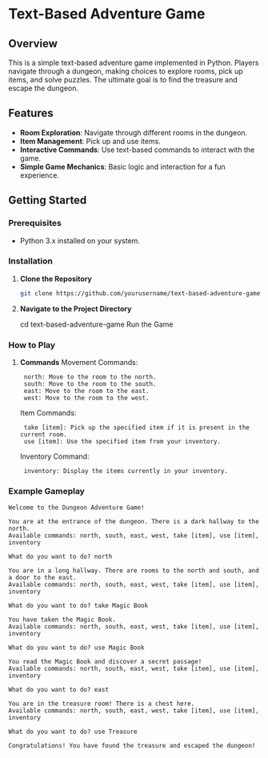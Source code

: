 # Text-Based Adventure Game

## Overview

This is a simple text-based adventure game implemented in Python. Players navigate through a dungeon, making choices to explore rooms, pick up items, and solve puzzles. The ultimate goal is to find the treasure and escape the dungeon.

## Features

- **Room Exploration**: Navigate through different rooms in the dungeon.
- **Item Management**: Pick up and use items.
- **Interactive Commands**: Use text-based commands to interact with the game.
- **Simple Game Mechanics**: Basic logic and interaction for a fun experience.

## Getting Started

### Prerequisites

- Python 3.x installed on your system.

### Installation

1. **Clone the Repository**

   ```bash
   git clone https://github.com/yourusername/text-based-adventure-game.git
2. **Navigate to the Project Directory**

    cd text-based-adventure-game
    Run the Game

### How to Play
1. **Commands**
    Movement Commands:

        north: Move to the room to the north.
        south: Move to the room to the south.
        east: Move to the room to the east.
        west: Move to the room to the west.
    Item Commands:

        take [item]: Pick up the specified item if it is present in the current room.
        use [item]: Use the specified item from your inventory.
    Inventory Command:

        inventory: Display the items currently in your inventory.

### Example Gameplay
    Welcome to the Dungeon Adventure Game!

    You are at the entrance of the dungeon. There is a dark hallway to the north.
    Available commands: north, south, east, west, take [item], use [item], inventory

    What do you want to do? north

    You are in a long hallway. There are rooms to the north and south, and a door to the east.
    Available commands: north, south, east, west, take [item], use [item], inventory

    What do you want to do? take Magic Book

    You have taken the Magic Book.
    Available commands: north, south, east, west, take [item], use [item], inventory

    What do you want to do? use Magic Book

    You read the Magic Book and discover a secret passage!
    Available commands: north, south, east, west, take [item], use [item], inventory

    What do you want to do? east

    You are in the treasure room! There is a chest here.
    Available commands: north, south, east, west, take [item], use [item], inventory

    What do you want to do? use Treasure

    Congratulations! You have found the treasure and escaped the dungeon!
